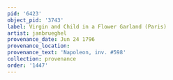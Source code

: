```yaml
---
pid: '6423'
object_pid: '3743'
label: Virgin and Child in a Flower Garland (Paris)
artist: janbrueghel
provenance_date: Jun 24 1796
provenance_location:
provenance_text: 'Napoleon, inv. #598'
collection: provenance
order: '1447'
---
```

